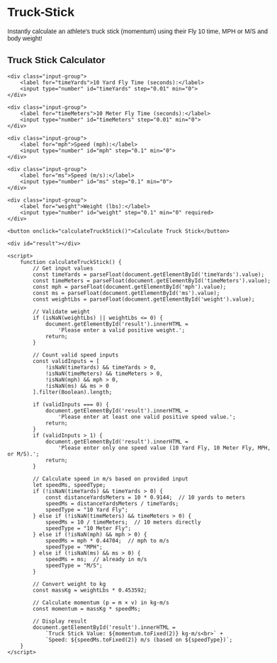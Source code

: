 # Truck-Stick
Instantly calculate an athlete's truck stick (momentum) using their Fly 10 time, MPH or M/S and body weight!
<!DOCTYPE html>
<html lang="en">
<head>
    <meta charset="UTF-8">
    <meta name="viewport" content="width=device-width, initial-scale=1.0">
    <title>Truck Stick Calculator</title>
    <style>
        body {
            font-family: Arial, sans-serif;
            max-width: 600px;
            margin: 20px auto;
            padding: 20px;
        }
        .input-group {
            margin: 10px 0;
        }
        label {
            display: inline-block;
            width: 180px;
        }
        button {
            margin-top: 10px;
            padding: 5px 15px;
        }
        #result {
            margin-top: 15px;
            font-weight: bold;
        }
    </style>
</head>
<body>
    <h2>Truck Stick Calculator</h2>
    
    <div class="input-group">
        <label for="timeYards">10 Yard Fly Time (seconds):</label>
        <input type="number" id="timeYards" step="0.01" min="0">
    </div>
    
    <div class="input-group">
        <label for="timeMeters">10 Meter Fly Time (seconds):</label>
        <input type="number" id="timeMeters" step="0.01" min="0">
    </div>
    
    <div class="input-group">
        <label for="mph">Speed (mph):</label>
        <input type="number" id="mph" step="0.1" min="0">
    </div>
    
    <div class="input-group">
        <label for="ms">Speed (m/s):</label>
        <input type="number" id="ms" step="0.1" min="0">
    </div>
    
    <div class="input-group">
        <label for="weight">Weight (lbs):</label>
        <input type="number" id="weight" step="0.1" min="0" required>
    </div>
    
    <button onclick="calculateTruckStick()">Calculate Truck Stick</button>
    
    <div id="result"></div>

    <script>
        function calculateTruckStick() {
            // Get input values
            const timeYards = parseFloat(document.getElementById('timeYards').value);
            const timeMeters = parseFloat(document.getElementById('timeMeters').value);
            const mph = parseFloat(document.getElementById('mph').value);
            const ms = parseFloat(document.getElementById('ms').value);
            const weightLbs = parseFloat(document.getElementById('weight').value);
            
            // Validate weight
            if (isNaN(weightLbs) || weightLbs <= 0) {
                document.getElementById('result').innerHTML = 
                    'Please enter a valid positive weight.';
                return;
            }
            
            // Count valid speed inputs
            const validInputs = [
                !isNaN(timeYards) && timeYards > 0,
                !isNaN(timeMeters) && timeMeters > 0,
                !isNaN(mph) && mph > 0,
                !isNaN(ms) && ms > 0
            ].filter(Boolean).length;
            
            if (validInputs === 0) {
                document.getElementById('result').innerHTML = 
                    'Please enter at least one valid positive speed value.';
                return;
            }
            if (validInputs > 1) {
                document.getElementById('result').innerHTML = 
                    'Please enter only one speed value (10 Yard Fly, 10 Meter Fly, MPH, or M/S).';
                return;
            }

            // Calculate speed in m/s based on provided input
            let speedMs, speedType;
            if (!isNaN(timeYards) && timeYards > 0) {
                const distanceYardsMeters = 10 * 0.9144;  // 10 yards to meters
                speedMs = distanceYardsMeters / timeYards;
                speedType = "10 Yard Fly";
            } else if (!isNaN(timeMeters) && timeMeters > 0) {
                speedMs = 10 / timeMeters;  // 10 meters directly
                speedType = "10 Meter Fly";
            } else if (!isNaN(mph) && mph > 0) {
                speedMs = mph * 0.44704;  // mph to m/s
                speedType = "MPH";
            } else if (!isNaN(ms) && ms > 0) {
                speedMs = ms;  // already in m/s
                speedType = "M/S";
            }
            
            // Convert weight to kg
            const massKg = weightLbs * 0.453592;
            
            // Calculate momentum (p = m × v) in kg·m/s
            const momentum = massKg * speedMs;
            
            // Display result
            document.getElementById('result').innerHTML = 
                `Truck Stick Value: ${momentum.toFixed(2)} kg·m/s<br>` +
                `Speed: ${speedMs.toFixed(2)} m/s (based on ${speedType})`;
        }
    </script>
</body>
</html>
